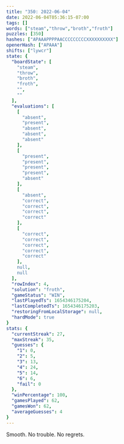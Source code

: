 ```yaml
---
title: "350: 2022-06-04"
date: 2022-06-04T05:36:15-07:00
tags: []
words: ["steam","throw","broth","froth"]
puzzles: [350]
hashes: ["APAAAPPPPAACCCCCCCCCXXXXXXXXXX"]
openerHash: ["APAAA"]
shifts: ["lywcr"]
state: {
  "boardState": [
    "steam",
    "throw",
    "broth",
    "froth",
    "",
    ""
  ],
  "evaluations": [
    [
      "absent",
      "present",
      "absent",
      "absent",
      "absent"
    ],
    [
      "present",
      "present",
      "present",
      "present",
      "absent"
    ],
    [
      "absent",
      "correct",
      "correct",
      "correct",
      "correct"
    ],
    [
      "correct",
      "correct",
      "correct",
      "correct",
      "correct"
    ],
    null,
    null
  ],
  "rowIndex": 4,
  "solution": "froth",
  "gameStatus": "WIN",
  "lastPlayedTs": 1654346175204,
  "lastCompletedTs": 1654346175203,
  "restoringFromLocalStorage": null,
  "hardMode": true
}
stats: {
  "currentStreak": 27,
  "maxStreak": 35,
  "guesses": {
    "1": 0,
    "2": 5,
    "3": 13,
    "4": 24,
    "5": 14,
    "6": 6,
    "fail": 0
  },
  "winPercentage": 100,
  "gamesPlayed": 62,
  "gamesWon": 62,
  "averageGuesses": 4
}
---
```


<!-- more -->
Smooth. No trouble. No regrets.
